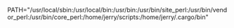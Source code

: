 PATH="/usr/local/sbin:/usr/local/bin:/usr/bin:/usr/bin/site_perl:/usr/bin/vendor_perl:/usr/bin/core_perl:/home/jerry/scripts:/home/jerry/.cargo/bin"
